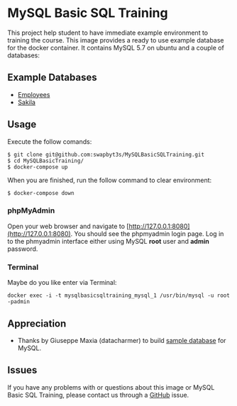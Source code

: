 # MySQL Basic SQL Training

This project help student to have immediate example environment to training the course. This image provides a ready to use example database for the docker container. It contains MySQL 5.7 on ubuntu and a couple of databases:

## Example Databases

- [Employees](https://dev.mysql.com/doc/employee/en/)
- [Sakila](https://dev.mysql.com/doc/sakila/en/)

## Usage

Execute the follow comands:

```
$ git clone git@github.com:swapbyt3s/MySQLBasicSQLTraining.git
$ cd MySQLBasicTraining/
$ docker-compose up
```

When you are finished, run the follow command to clear environment:

```
$ docker-compose down
```

### phpMyAdmin

Open your web browser and navigate to [http://127.0.0.1:8080](http://127.0.0.1:8080). You should see the phpmyadmin login page. Log in to the phmyadmin interface either using MySQL **root** user and **admin** password.

### Terminal

Maybe do you like enter via Terminal:

```
docker exec -i -t mysqlbasicsqltraining_mysql_1 /usr/bin/mysql -u root -padmin
```

## Appreciation

- Thanks by Giuseppe Maxia (datacharmer) to build [sample database](https://github.com/datacharmer/test_db) for MySQL.

## Issues

If you have any problems with or questions about this image or MySQL Basic SQL Training, please contact us through a [GitHub](https://github.com/swapbyt3s/MySQLBasicTraining/issues) issue.
